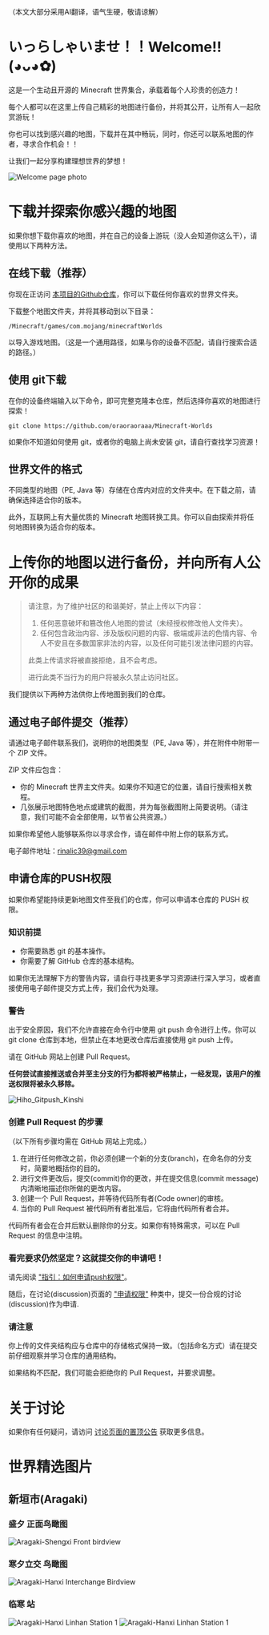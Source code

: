 （本文大部分采用AI翻译，语气生硬，敬请谅解）

#  いっらしゃいませ！！Welcome!!(◕ᴗ◕✿)

这是一个生动且开源的 Minecraft 世界集合，承载着每个人珍贵的创造力！

每个人都可以在这里上传自己精彩的地图进行备份，并将其公开，让所有人一起欣赏游玩！

你也可以找到感兴趣的地图，下载并在其中畅玩，同时，你还可以联系地图的作者，寻求合作机会！！

让我们一起分享构建理想世界的梦想！

![Welcome page photo](/Repo-Assets/Welcome-Main-Page.jpg)

# 下载并探索你感兴趣的地图

如果你想下载你喜欢的地图，并在自己的设备上游玩（没人会知道你这么干），请使用以下两种方法。

## 在线下载（推荐）

你现在正访问 [本项目的Github仓库](https://github.com/oraoraoraaa/Minecraft-Worlds)，你可以下载任何你喜欢的世界文件夹。

下载整个地图文件夹，并将其移动到以下目录：
```
/Minecraft/games/com.mojang/minecraftWorlds
```
以导入游戏地图。（这是一个通用路径，如果与你的设备不匹配，请自行搜索合适的路径。）

## 使用 git下载

在你的设备终端输入以下命令，即可完整克隆本仓库，然后选择你喜欢的地图进行探索！

```
git clone https://github.com/oraoraoraaa/Minecraft-Worlds
```

如果你不知道如何使用 git，或者你的电脑上尚未安装 git，请自行查找学习资源！

## 世界文件的格式

不同类型的地图（PE, Java 等）存储在仓库内对应的文件夹中。在下载之前，请确保选择适合你的版本。

此外，互联网上有大量优质的 Minecraft 地图转换工具。你可以自由探索并将任何地图转换为适合你的版本。


# 上传你的地图以进行备份，并向所有人公开你的成果


> 请注意，为了维护社区的和谐美好，禁止上传以下内容：
> 1. 任何恶意破坏和篡改他人地图的尝试（未经授权修改他人文件夹）。
> 2. 任何包含政治内容、涉及版权问题的内容、极端或非法的色情内容、令人不安且在多数国家非法的内容，以及任何可能引发法律问题的内容。
> 
> 此类上传请求将被直接拒绝，且不会考虑。
>
> 进行此类不当行为的用户将被永久禁止访问社区。


我们提供以下两种方法供你上传地图到我们的仓库。

## 通过电子邮件提交（推荐）

请通过电子邮件联系我们，说明你的地图类型（PE, Java 等），并在附件中附带一个 ZIP 文件。

ZIP 文件应包含：
- 你的 Minecraft 世界主文件夹。如果你不知道它的位置，请自行搜索相关教程。
- 几张展示地图特色地点或建筑的截图，并为每张截图附上简要说明。（请注意，我们可能不会全部使用，以节省公共资源。）

如果你希望他人能够联系你以寻求合作，请在邮件中附上你的联系方式。

电子邮件地址：rinalic39@gmail.com

## 申请仓库的PUSH权限

如果你希望能持续更新地图文件至我们的仓库，你可以申请本仓库的 PUSH 权限。

### 知识前提

- 你需要熟悉 git 的基本操作。
- 你需要了解 GitHub 仓库的基本结构。


如果你无法理解下方的警告内容，请自行寻找更多学习资源进行深入学习，或者直接使用电子邮件提交方式上传，我们会代为处理。

### 警告

出于安全原因，我们不允许直接在命令行中使用 git push 命令进行上传。你可以 git clone 仓库到本地，但禁止在本地更改仓库后直接使用 git push 上传。

请在 GitHub 网站上创建 Pull Request。

**任何尝试直接推送或合并至主分支的行为都将被严格禁止，一经发现，该用户的推送权限将被永久移除。**

![Hiho_Gitpush_Kinshi](https://github.com/user-attachments/assets/7c282dbc-caaa-4f85-b38f-fbbf267d727a)

### 创建 Pull Request 的步骤

（以下所有步骤均需在 GitHub 网站上完成。）
1.	在进行任何修改之前，你必须创建一个新的分支(branch)，在命名你的分支时，简要地概括你的目的。
2.	进行文件更改后，提交(commit)你的更改，并在提交信息(commit message)内清晰地描述你所做的更改内容。
3.	创建一个 Pull Request，并等待代码所有者(Code owner)的审核。
4.	当你的 Pull Request 被代码所有者批准后，它将由代码所有者合并。

代码所有者会在合并后默认删除你的分支。如果你有特殊需求，可以在 Pull Request 的信息中注明。

### 看完要求仍然坚定？这就提交你的申请吧！

请先阅读 ["指引：如何申请push权限"](https://github.com/oraoraoraaa/Minecraft-Worlds/discussions/2)。

随后，在讨论(discussion)页面的 ["申请权限"](https://github.com/oraoraoraaa/Minecraft-Worlds/discussions/categories/apply-for-permission) 种类中，提交一份合规的讨论(discussion)作为申请.

### 请注意

你上传的文件夹结构应与仓库中的存储格式保持一致。（包括命名方式）请在提交前仔细观察并学习仓库的通用结构。

如果结构不匹配，我们可能会拒绝你的 Pull Request，并要求调整。

# 关于讨论
如果你有任何疑问，请访问 [讨论页面的置顶公告](https://github.com/oraoraoraaa/Minecraft-Worlds/discussions/1) 获取更多信息。

# 世界精选图片
## 新垣市(Aragaki)
### 盛夕 正面鸟瞰图
![Aragaki-Shengxi Front birdview](/Worlds/Screenshots/Aragaki-PE/Shengxi-Front.PNG)
### 寒夕立交 鸟瞰图
![Aragaki-Hanxi Interchange Birdview](/Worlds/Screenshots/Aragaki-PE/Hanxi-Interchange.PNG)
### 临寒 站
![Aragaki-Hanxi Linhan Station 1](/Worlds/Screenshots/Aragaki-PE/Linhan-Station1.PNG)
![Aragaki-Hanxi Linhan Station 1](/Worlds/Screenshots/Aragaki-PE/Linhan-Station2.PNG)

